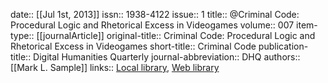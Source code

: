 date:: [[Jul 1st, 2013]]
issn:: 1938-4122
issue:: 1
title:: @Criminal Code: Procedural Logic and Rhetorical Excess in Videogames
volume:: 007
item-type:: [[journalArticle]]
original-title:: Criminal Code: Procedural Logic and Rhetorical Excess in Videogames
short-title:: Criminal Code
publication-title:: Digital Humanities Quarterly
journal-abbreviation:: DHQ
authors:: [[Mark L. Sample]]
links:: [Local library](zotero://select/groups/2386895/items/HTRSBBTU), [Web library](https://www.zotero.org/groups/2386895/items/HTRSBBTU)
